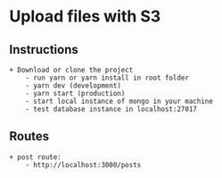 # Upload files with S3

## Instructions
    + Download or clone the project
        - run yarn or yarn install in root folder
        - yarn dev (development)
        - yarn start (production)
        - start local instance of mongo in your machine
        - test database instance in localhost:27017

## Routes
    + post route:
        - http://localhost:3000/posts